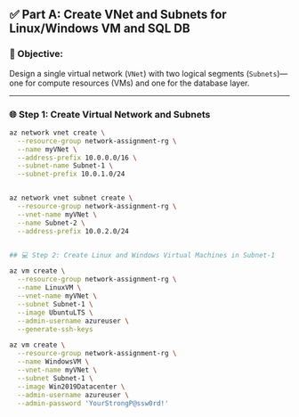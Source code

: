 ## ✅ Part A: Create VNet and Subnets for Linux/Windows VM and SQL DB

### 🎯 Objective:
Design a single virtual network (`VNet`) with two logical segments (`Subnets`)—one for compute resources (VMs) and one for the database layer.

---

### 🌐 Step 1: Create Virtual Network and Subnets

```bash
az network vnet create \
  --resource-group network-assignment-rg \
  --name myVNet \
  --address-prefix 10.0.0.0/16 \
  --subnet-name Subnet-1 \
  --subnet-prefix 10.0.1.0/24


az network vnet subnet create \
  --resource-group network-assignment-rg \
  --vnet-name myVNet \
  --name Subnet-2 \
  --address-prefix 10.0.2.0/24


## 💻 Step 2: Create Linux and Windows Virtual Machines in Subnet-1

az vm create \
  --resource-group network-assignment-rg \
  --name LinuxVM \
  --vnet-name myVNet \
  --subnet Subnet-1 \
  --image UbuntuLTS \
  --admin-username azureuser \
  --generate-ssh-keys

az vm create \
  --resource-group network-assignment-rg \
  --name WindowsVM \
  --vnet-name myVNet \
  --subnet Subnet-1 \
  --image Win2019Datacenter \
  --admin-username azureuser \
  --admin-password 'YourStrongP@ssw0rd!'

